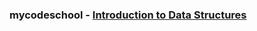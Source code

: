 ### mycodeschool - [Introduction to Data Structures](https://www.youtube.com/playlist?list=PL2_aWCzGMAwI3W_JlcBbtYTwiQSsOTa6P)
